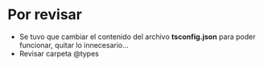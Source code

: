 # Por revisar

- Se tuvo que cambiar el contenido del archivo **tsconfig.json** para poder funcionar, quitar lo innecesario...
- Revisar carpeta @types